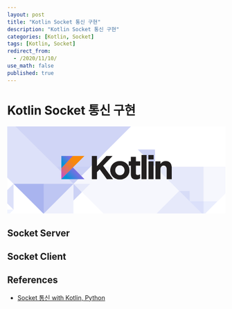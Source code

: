 ```yaml
---
layout: post
title: "Kotlin Socket 통신 구현"
description: "Kotlin Socket 통신 구현"
categories: [Kotlin, Socket]
tags: [Kotlin, Socket]
redirect_from:
  - /2020/11/10/
use_math: false
published: true
---
```


# Kotlin Socket 통신 구현

<img src="/assets/images/posts/logos/kotlin_800x320.png">

## Socket Server

## Socket Client

## References

- [Socket 통신 with Kotlin, Python](https://penguin-story.tistory.com/6)
